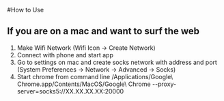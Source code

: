 #How to Use
## If you are on a mac and want to surf the web

1. Make Wifi Network (Wifi Icon -> Create Network)
2. Connect with phone and start app 
3. Go to settings on mac and create socks network with address and port (System Preferences -> Network -> Advanced -> Socks)
4. Start chrome from command line
 /Applications/Google\ Chrome.app/Contents/MacOS/Google\ Chrome --proxy-server=socks5://XX.XX.XX.XX:20000
